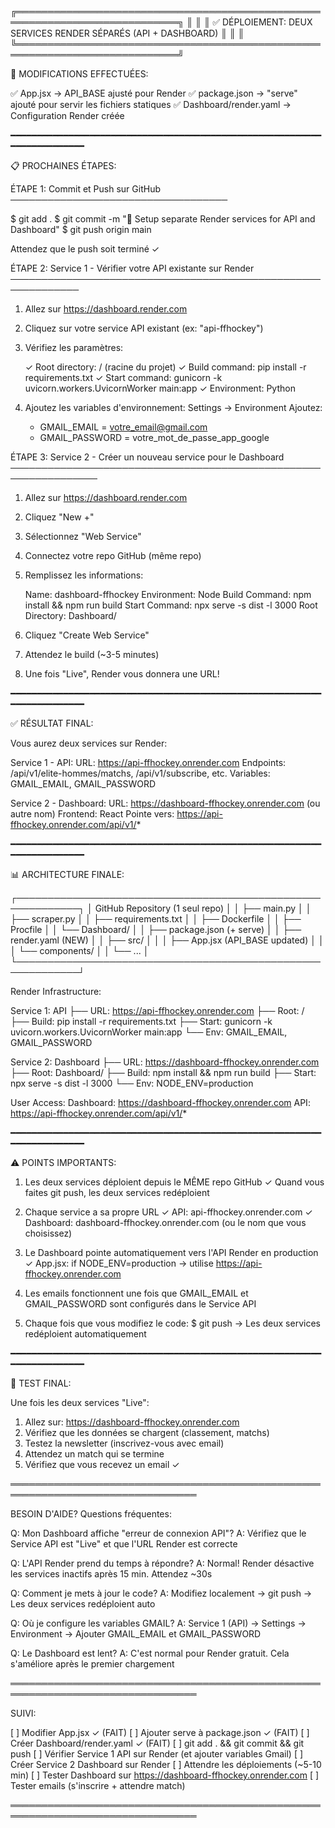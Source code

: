 ╔════════════════════════════════════════════════════════════════════════════╗
║                                                                            ║
║     ✅ DÉPLOIEMENT: DEUX SERVICES RENDER SÉPARÉS (API + DASHBOARD)       ║
║                                                                            ║
╚════════════════════════════════════════════════════════════════════════════╝

🎯 MODIFICATIONS EFFECTUÉES:

✅ App.jsx → API_BASE ajusté pour Render
✅ package.json → "serve" ajouté pour servir les fichiers statiques
✅ Dashboard/render.yaml → Configuration Render créée


━━━━━━━━━━━━━━━━━━━━━━━━━━━━━━━━━━━━━━━━━━━━━━━━━━━━━━━━━━━━━━━━━━━━━━━━━

📋 PROCHAINES ÉTAPES:

ÉTAPE 1: Commit et Push sur GitHub
───────────────────────────────────

$ git add .
$ git commit -m "🚀 Setup separate Render services for API and Dashboard"
$ git push origin main

Attendez que le push soit terminé ✓


ÉTAPE 2: Service 1 - Vérifier votre API existante sur Render
─────────────────────────────────────────────────────────────

1. Allez sur https://dashboard.render.com
2. Cliquez sur votre service API existant (ex: "api-ffhockey")
3. Vérifiez les paramètres:

   ✓ Root directory: / (racine du projet)
   ✓ Build command: pip install -r requirements.txt
   ✓ Start command: gunicorn -k uvicorn.workers.UvicornWorker main:app
   ✓ Environment: Python

4. Ajoutez les variables d'environnement:
   Settings → Environment
   Ajoutez:
     - GMAIL_EMAIL = votre_email@gmail.com
     - GMAIL_PASSWORD = votre_mot_de_passe_app_google


ÉTAPE 3: Service 2 - Créer un nouveau service pour le Dashboard
────────────────────────────────────────────────────────────────

1. Allez sur https://dashboard.render.com
2. Cliquez "New +"
3. Sélectionnez "Web Service"
4. Connectez votre repo GitHub (même repo)
5. Remplissez les informations:

   Name: dashboard-ffhockey
   Environment: Node
   Build Command: npm install && npm run build
   Start Command: npx serve -s dist -l 3000
   Root Directory: Dashboard/

6. Cliquez "Create Web Service"
7. Attendez le build (~3-5 minutes)
8. Une fois "Live", Render vous donnera une URL!


━━━━━━━━━━━━━━━━━━━━━━━━━━━━━━━━━━━━━━━━━━━━━━━━━━━━━━━━━━━━━━━━━━━━━━━━━

✅ RÉSULTAT FINAL:

Vous aurez deux services sur Render:

Service 1 - API:
  URL: https://api-ffhockey.onrender.com
  Endpoints: /api/v1/elite-hommes/matchs, /api/v1/subscribe, etc.
  Variables: GMAIL_EMAIL, GMAIL_PASSWORD

Service 2 - Dashboard:
  URL: https://dashboard-ffhockey.onrender.com (ou autre nom)
  Frontend: React
  Pointe vers: https://api-ffhockey.onrender.com/api/v1/*


━━━━━━━━━━━━━━━━━━━━━━━━━━━━━━━━━━━━━━━━━━━━━━━━━━━━━━━━━━━━━━━━━━━━━━━━━

📊 ARCHITECTURE FINALE:

┌────────────────────────────────────────────────────────────┐
│ GitHub Repository (1 seul repo)                            │
│  ├── main.py                                               │
│  ├── scraper.py                                            │
│  ├── requirements.txt                                      │
│  ├── Dockerfile                                            │
│  ├── Procfile                                              │
│  └── Dashboard/                                            │
│      ├── package.json (+ serve)                            │
│      ├── render.yaml (NEW)                                 │
│      ├── src/                                              │
│      │   ├── App.jsx (API_BASE updated)                    │
│      │   └── components/                                   │
│      └── ...                                               │
└────────────────────────────────────────────────────────────┘

Render Infrastructure:

  Service 1: API
  ├── URL: https://api-ffhockey.onrender.com
  ├── Root: /
  ├── Build: pip install -r requirements.txt
  ├── Start: gunicorn -k uvicorn.workers.UvicornWorker main:app
  └── Env: GMAIL_EMAIL, GMAIL_PASSWORD

  Service 2: Dashboard
  ├── URL: https://dashboard-ffhockey.onrender.com
  ├── Root: Dashboard/
  ├── Build: npm install && npm run build
  ├── Start: npx serve -s dist -l 3000
  └── Env: NODE_ENV=production


User Access:
  Dashboard: https://dashboard-ffhockey.onrender.com
  API: https://api-ffhockey.onrender.com/api/v1/*


━━━━━━━━━━━━━━━━━━━━━━━━━━━━━━━━━━━━━━━━━━━━━━━━━━━━━━━━━━━━━━━━━━━━━━━━━

⚠️ POINTS IMPORTANTS:

1. Les deux services déploient depuis le MÊME repo GitHub
   ✓ Quand vous faites git push, les deux services redéploient

2. Chaque service a sa propre URL
   ✓ API: api-ffhockey.onrender.com
   ✓ Dashboard: dashboard-ffhockey.onrender.com (ou le nom que vous choisissez)

3. Le Dashboard pointe automatiquement vers l'API Render en production
   ✓ App.jsx: if NODE_ENV=production → utilise https://api-ffhockey.onrender.com

4. Les emails fonctionnent une fois que GMAIL_EMAIL et GMAIL_PASSWORD sont configurés dans le Service API

5. Chaque fois que vous modifiez le code:
   $ git push → Les deux services redéploient automatiquement


━━━━━━━━━━━━━━━━━━━━━━━━━━━━━━━━━━━━━━━━━━━━━━━━━━━━━━━━━━━━━━━━━━━━━━━━━

🧪 TEST FINAL:

Une fois les deux services "Live":

1. Allez sur: https://dashboard-ffhockey.onrender.com
2. Vérifiez que les données se chargent (classement, matchs)
3. Testez la newsletter (inscrivez-vous avec email)
4. Attendez un match qui se termine
5. Vérifiez que vous recevez un email ✓


════════════════════════════════════════════════════════════════════════════════

BESOIN D'AIDE? Questions fréquentes:

Q: Mon Dashboard affiche "erreur de connexion API"?
A: Vérifiez que le Service API est "Live" et que l'URL Render est correcte

Q: L'API Render prend du temps à répondre?
A: Normal! Render désactive les services inactifs après 15 min. Attendez ~30s

Q: Comment je mets à jour le code?
A: Modifiez localement → git push → Les deux services redéploient auto

Q: Où je configure les variables GMAIL?
A: Service 1 (API) → Settings → Environment → Ajouter GMAIL_EMAIL et GMAIL_PASSWORD

Q: Le Dashboard est lent?
A: C'est normal pour Render gratuit. Cela s'améliore après le premier chargement


════════════════════════════════════════════════════════════════════════════════

SUIVI:

[ ] Modifier App.jsx ✓ (FAIT)
[ ] Ajouter serve à package.json ✓ (FAIT)
[ ] Créer Dashboard/render.yaml ✓ (FAIT)
[ ] git add . && git commit && git push
[ ] Vérifier Service 1 API sur Render (et ajouter variables Gmail)
[ ] Créer Service 2 Dashboard sur Render
[ ] Attendre les déploiements (~5-10 min)
[ ] Tester Dashboard sur https://dashboard-ffhockey.onrender.com
[ ] Tester emails (s'inscrire + attendre match)

════════════════════════════════════════════════════════════════════════════════

